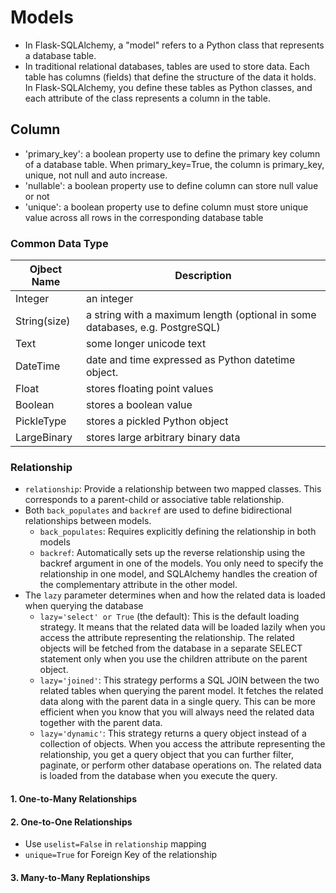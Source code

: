 # Models
- In Flask-SQLAlchemy, a "model" refers to a Python class that represents a database table.
- In traditional relational databases, tables are used to store data. Each table has columns (fields) that define the structure of the data it holds. In Flask-SQLAlchemy, you define these tables as Python classes, and each attribute of the class represents a column in the table.
## Column
- 'primary_key': a boolean property use to define the primary key column of a database table. When primary_key=True, the column is primary_key, unique, not null and auto increase.
- 'nullable': a boolean property use to define column can store null value or not
- 'unique': a boolean property use to define column must store unique value across all rows in the corresponding database table
### Common Data Type

| Ojbect Name       |   Description |
|-------------------|---------------|
| Integer           | an integer    |
| String(size)      | a string with a maximum length (optional in some databases, e.g. PostgreSQL)|
| Text              |some longer unicode text|
| DateTime          |date and time expressed as Python datetime object.|
| Float             |stores floating point values|
| Boolean           |stores a boolean value|
|PickleType         |stores a pickled Python object|
|LargeBinary        |stores large arbitrary binary data|

### Relationship
- `relationship`: Provide a relationship between two mapped classes. This corresponds to a parent-child or associative table relationship.
- Both `back_populates` and `backref` are used to define bidirectional relationships between models.
  - `back_populates`: Requires explicitly defining the relationship in both models
  - `backref`: Automatically sets up the reverse relationship using the backref argument in one of the models. You only need to specify the relationship in one model, and SQLAlchemy handles the creation of the complementary attribute in the other model.
- The `lazy` parameter determines when and how the related data is loaded when querying the database
  - `lazy='select' or True` (the default): This is the default loading strategy. It means that the related data will be loaded lazily when you access the attribute representing the relationship. The related objects will be fetched from the database in a separate SELECT statement only when you use the children attribute on the parent object.
  - `lazy='joined'`: This strategy performs a SQL JOIN between the two related tables when querying the parent model. It fetches the related data along with the parent data in a single query. This can be more efficient when you know that you will always need the related data together with the parent data.
  - `lazy='dynamic'`: This strategy returns a query object instead of a collection of objects. When you access the attribute representing the relationship, you get a query object that you can further filter, paginate, or perform other database operations on. The related data is loaded from the database when you execute the query.
#### 1. One-to-Many Relationships
#### 2. One-to-One Relationships
- Use `uselist=False` in `relationship` mapping
- `unique=True` for Foreign Key of the relationship

#### 3. Many-to-Many Replationships